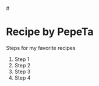 #<!doctype html>
<html>
  <head>
  </head>
  <body>
  <h1>Recipe by PepeTa</h1>
    <p>Steps for my favorite recipes</p>
    <ol>
      <li>Step 1</l1>
      <li>Step 2</l1>
      <li>Step 3</l1>
      <li>Step 4</l1>
    </ol>
  </body>
</html>
